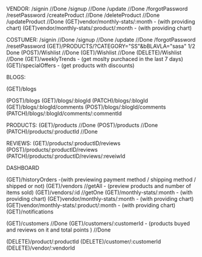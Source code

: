 <!-- VENDOR:
First Name
Last Name
Email
Profile Pic
Password
Confirm Password
Products:[PRODUCT_ID]
Date
Location
PhoneNUmber
Reviews:[Review_ID]

Customer:
First Name
Last Name
Email
Profile Pic
Password
Confirm Password
WishList:[]
Product_Puchaced
Location
PhoneNUmber
Reviews:[REVIEW_ID]
Points (for Loyality)

Product:
Product Name
Category
Description
Tags
Images:[Img]
Price
Discount:[percentage , default]
Free Shipping: BOOLEAN
Vendor:[
V_Name
]
Product_Reviews:[REVIEW_ID]
Quantity

Order:
Customer:[Customer_Name]
Product:[
Name,
Vendor
Rating
]
shipping:[
address
price
]
payment:[
method:[CASH, VISA]
]
Price:[
TOTAL:shippingPrice + (ProductPrice - discount)
]
Shipped:[BOOLEAN]

BLOGS:
USER:[COSTUMER or VENDOR]
CONTENT
IMAGE
LIKES:[USER or VENDOR]

COMMENTS:
COSTUMER or VENDOR
COMMENT
LIKES:[USER or VENDOR]

REVIEW:
Costumer: COSTUMER_ID
PRODUCT: PRODUCT_ID
RATING: [1-5]
COMMENT -->

<!-- END POINTS -->

VENDOR:
/signin //Done
/signup //Done
/update //Done
/forgotPassword
/resetPassword
/createProduct //Done
/deleteProduct //Done
/updateProduct //Done
(GET)vendor/monthly-stats/:month - (with providing chart)
(GET)vendor/monthly-stats/:product/:month - (with providing chart)

COSTUMER:
/signin //Done
/signup //Done
/update //Done
/forgotPassword
/resetPassword
(GET)/PRODUCTS/?CATEGORY="SS"&bBLAVLA="sasa" 1/2 Done
(POST)/Wishlist //Done
(GET)/Wishlist //Done
(DELETE)/Wishlist //Done
(GET)/weeklyTrends - (get moslty purchaced in the last 7 days)
(GET)/specialOffers - (get products with discounts)

BLOGS:

<!-- get all blogs -->

(GET)/blogs

<!-- add blog -->

(POST)/blogs
(GET)/blogs/:blogId
(PATCH)/blogs/:blogId
(GET)/blogs/:blogId/comments
(POST)/blogs/:blogId/comments
(PATCH)/blogs/:blogId/comments/:commentId

PRODUCTS:
(GET)/products //Done
(POST)/products //Done
(PATCH)/products/:productId //Done

REVIEWS:
(GET)/products/:productID/reviews
(POST)/products/:productID/reviews
(PATCH)/products/:productID/reviews/:reveiwId

DASHBOARD

<!--  -->

(GET)/historyOrders -(with previewing payment method / shipping method / shipped or not)
(GET)/vendors //getAll - (preview products and number of items sold)
(GET)/vendors/:id //getOne
(GET)/monthly-stats/:month - (with providing chart)
(GET)vendor/monthly-stats/:month - (with providing chart)
(GET)vendor/monthly-stats/:product/:month - (with providing chart)
(GET)/notifications

<!--  -->

(GET)/customers //Done
(GET)/customers/:customerId - (products buyed and reviews on it and total points ) //Done

<!-- for security -->

(DELETE)/product/:productId
(DELETE)/customer/:customerId
(DELETE)/vendor/:vendorId

<!-- description of Loyality System -->
<!--
    if customer spent 200 pound:
        customer will take 50 point
    1/4 of money spent will be added as points
    then choose from awards choosen by customers
     -->
